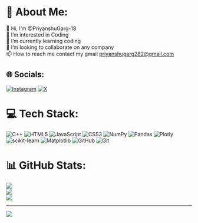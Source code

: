 # 💫 About Me:
👋 Hi, I’m @PriyanshuGarg-18<br>👀 I’m interested in Coding<br>🌱 I’m currently learning coding <br>💞️ I’m looking to collaborate on any company<br>📫 How to reach me contact my gmail priyanshugarg282@gmail.com<br>


## 🌐 Socials:
[![Instagram](https://img.shields.io/badge/Instagram-%23E4405F.svg?logo=Instagram&logoColor=white)](https://instagram.com/priyanshugarg254) [![X](https://img.shields.io/badge/X-black.svg?logo=X&logoColor=white)](https://x.com/@Priyans02460640) 

# 💻 Tech Stack:
![C++](https://img.shields.io/badge/c++-%2300599C.svg?style=for-the-badge&logo=c%2B%2B&logoColor=white) ![HTML5](https://img.shields.io/badge/html5-%23E34F26.svg?style=for-the-badge&logo=html5&logoColor=white) ![JavaScript](https://img.shields.io/badge/javascript-%23323330.svg?style=for-the-badge&logo=javascript&logoColor=%23F7DF1E) ![CSS3](https://img.shields.io/badge/css3-%231572B6.svg?style=for-the-badge&logo=css3&logoColor=white) ![NumPy](https://img.shields.io/badge/numpy-%23013243.svg?style=for-the-badge&logo=numpy&logoColor=white) ![Pandas](https://img.shields.io/badge/pandas-%23150458.svg?style=for-the-badge&logo=pandas&logoColor=white) ![Plotly](https://img.shields.io/badge/Plotly-%233F4F75.svg?style=for-the-badge&logo=plotly&logoColor=white) ![scikit-learn](https://img.shields.io/badge/scikit--learn-%23F7931E.svg?style=for-the-badge&logo=scikit-learn&logoColor=white) ![Matplotlib](https://img.shields.io/badge/Matplotlib-%23ffffff.svg?style=for-the-badge&logo=Matplotlib&logoColor=black) ![GitHub](https://img.shields.io/badge/github-%23121011.svg?style=for-the-badge&logo=github&logoColor=white) ![Git](https://img.shields.io/badge/git-%23F05033.svg?style=for-the-badge&logo=git&logoColor=white)
# 📊 GitHub Stats:
![](https://github-readme-stats.vercel.app/api?username=PriyanshuGarg-18&theme=dark&hide_border=false&include_all_commits=false&count_private=false)<br/>
![](https://nirzak-streak-stats.vercel.app/?user=PriyanshuGarg-18&theme=dark&hide_border=false)<br/>
![](https://github-readme-stats.vercel.app/api/top-langs/?username=PriyanshuGarg-18&theme=dark&hide_border=false&include_all_commits=false&count_private=false&layout=compact)

---
[![](https://visitcount.itsvg.in/api?id=PriyanshuGarg-18&icon=0&color=0)](https://visitcount.itsvg.in)

<!-- Proudly created with GPRM ( https://gprm.itsvg.in ) -->
